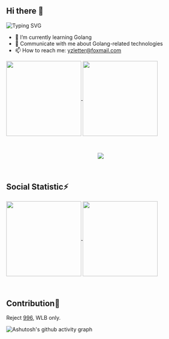 ## Hi there 👋
![Typing SVG](https://readme-typing-svg.demolab.com?font=Fira+Code&pause=1000&width=435&height=30&lines=Welcome+to+my+Github!;Feel+free+to+contact+me!💬)
- 🌱 I’m currently learning Golang
- 💬 Communicate with me about Golang-related technologies
- 📫 How to reach me: yzletter@foxmail.com
<!--
**yzletter/yzletter** is a ✨ _special_ ✨ repository because its `README.md` (this file) appears on your GitHub profile.

Here are some ideas to get you started:
- 🔭 I’m currently working on ...
- 🌱 I’m currently learning ...
- 👯 I’m looking to collaborate on ...
- 🤔 I’m looking for help with ...
- 💬 Ask me about ...
- 📫 How to reach me: ...
- 😄 Pronouns: ...
- ⚡ Fun fact: ...
![Anurag's GitHub stats](https://github-readme-stats.vercel.app/api?username=yzletter&show_icons=true&theme=radical)
![Top Langs](https://github-readme-stats.vercel.app/api/top-langs/?username=yzletter&exclude_repo=BASF4DCT&theme=radical&layout=donut)


<a href="https://github.com/anuraghazra/github-readme-stats">
  <img height=200 align="center" src="https://github-readme-stats.vercel.app/api?username=yzletter&show_icons=true&theme=radical" />
</a>
<a href="https://github.com/anuraghazra/convoychat">
  <img height=200 align="center" src="https://github-readme-stats.vercel.app/api/top-langs/?username=yzletter&exclude_repo=BASF4DCT&theme=radical&layout=donut&card_width=320" />
</a>

![Anurag's GitHub stats](https://github-readme-stats.vercel.app/api?username=yzletter&show_icons=true&theme=radical)
![Top Langs](https://github-readme-stats.vercel.app/api/top-langs/?username=yzletter&exclude_repo=BASF4DCT&theme=radical&layout=donut&card_width=320)
![LeetCode Stats](https://leetcard.jacoblin.cool/sylar-i?theme=radical&font=Abel&ext=contest&site=cn)
![](https://stats.justsong.cn/api/leetcode?username=yawn_sean&cn=true&theme=dark)
-->
<a href="https://github.com/anuraghazra/github-readme-stats">
  <img height=200 align="center" src="https://github-readme-stats.vercel.app/api?username=yzletter&show_icons=true&theme=radical" />
</a>
<a href="https://github.com/anuraghazra/convoychat">
  <img height=200 align="center" src="https://github-readme-stats.vercel.app/api/top-langs/?username=yzletter&exclude_repo=BASF4DCT&theme=radical&layout=compact&card_width=230" />
</a>

&nbsp;

<p align="center">
  <a href="https://skillicons.dev">
    <img src="https://skillicons.dev/icons?i=go,cpp,md,docker,git,linux,nginx,mysql,redis,kafka,githubactions,postman,kubernetes" />
  </a>
</p>
&nbsp;

## Social Statistic⚡

<a href="https://github.com/anuraghazra/github-readme-stats">
  <img height=200 align="center" src="https://leetcard.jacoblin.cool/sylar-i?theme=radical&site=cn&font=Content" />
</a>
<a href="https://github.com/anuraghazra/convoychat">
  <img height=200 align="center" src="https://stats.justsong.cn/api/csdn?id=m0_52806260&theme=dark" />
</a>


&nbsp;

## Contribution👋
Reject [996](https://996.icu/#/en_US), WLB only.



![Ashutosh's github activity graph](https://github-readme-activity-graph.vercel.app/graph?username=yzletter&theme=redical)

